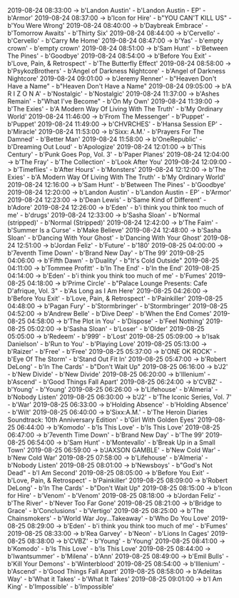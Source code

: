 2019-08-24 08:33:00 -> b'Landon Austin' - b'Landon Austin - EP' - b'Armor'
2019-08-24 08:37:00 -> b'Icon for Hire' - b"YOU CAN'T KILL US" - b'You Were Wrong'
2019-08-24 08:40:00 -> b'Daybreak Embrace' - b'Tomorrow Awaits' - b'Thirty Six'
2019-08-24 08:44:00 -> b'Cervello' - b'Cervello' - b'Carry Me Home'
2019-08-24 08:47:00 -> b'Yas' - b'empty crown' - b'empty crown'
2019-08-24 08:51:00 -> b'Sam Hunt' - b'Between The Pines' - b'Goodbye'
2019-08-24 08:54:00 -> b'Before You Exit' - b'Love, Pain, & Retrospect' - b'The Butterfly Effect'
2019-08-24 08:58:00 -> b'PsykozBrothers' - b'Angel of Darkness Nightcore' - b'Angel of Darkness Nightcore'
2019-08-24 09:01:00 -> b'Jeremy Renner' - b"Heaven Don't Have a Name" - b"Heaven Don't Have a Name"
2019-08-24 09:05:00 -> b'A R I Z O N A' - b'Nostalgic' - b'Nostalgic'
2019-08-24 11:37:00 -> b'Ashes Remain' - b"What I've Become" - b'On My Own'
2019-08-24 11:39:00 -> b'The Exies' - b'A Modern Way Of Living With The Truth' - b'My Ordinary World'
2019-08-24 11:46:00 -> b'From The Messenger' - b'Puppet' - b'Puppet'
2019-08-24 11:49:00 -> b'CHVRCHES' - b'Hansa Session EP' - b'Miracle'
2019-08-24 11:53:00 -> b'Sixx: A.M.' - b'Prayers For The Damned' - b'Better Man'
2019-08-24 11:58:00 -> b'OneRepublic' - b'Dreaming Out Loud' - b'Apologize'
2019-08-24 12:01:00 -> b'This Century' - b'Punk Goes Pop, Vol. 3' - b'Paper Planes'
2019-08-24 12:04:00 -> b'The Fray' - b'The Collection' - b'Look After You'
2019-08-24 12:09:00 -> b'Timeflies' - b'After Hours' - b'Monsters'
2019-08-24 12:12:00 -> b'The Exies' - b'A Modern Way Of Living With The Truth' - b'My Ordinary World'
2019-08-24 12:16:00 -> b'Sam Hunt' - b'Between The Pines' - b'Goodbye'
2019-08-24 12:20:00 -> b'Landon Austin' - b'Landon Austin - EP' - b'Armor'
2019-08-24 12:23:00 -> b'Dean Lewis' - b'Same Kind of Different' - b'Adore'
2019-08-24 12:26:00 -> b'Eden' - b'i think you think too much of me' - b'drugs'
2019-08-24 12:33:00 -> b'Sasha Sloan' - b'Normal (stripped)' - b'Normal (Stripped)'
2019-08-24 12:42:00 -> b'The Faim' - b'Summer Is a Curse' - b'Make Believe'
2019-08-24 12:48:00 -> b'Sasha Sloan' - b'Dancing With Your Ghost' - b'Dancing With Your Ghost'
2019-08-24 12:51:00 -> b'Jordan Feliz' - b'Future' - b'180'
2019-08-25 04:00:00 -> b'7eventh Time Down' - b'Brand New Day' - b'The 99'
2019-08-25 04:06:00 -> b'Fifth Dawn' - b'Duality' - b"It's Cold Outside"
2019-08-25 04:11:00 -> b'Tommee Profitt' - b'In The End' - b'In the End'
2019-08-25 04:14:00 -> b'Eden' - b'i think you think too much of me' - b'Fumes'
2019-08-25 04:18:00 -> b'Prime Circle' - b"Palace Lounge Presents: Cafe D'afrique, Vol. 3" - b'As Long as I Am Here'
2019-08-25 04:26:00 -> b'Before You Exit' - b'Love, Pain, & Retrospect' - b'Painkiller'
2019-08-25 04:48:00 -> b'Pagan Fury' - b'Stormbringer' - b'Stormbringer'
2019-08-25 04:52:00 -> b'Andrew Belle' - b'Dive Deep' - b'When the End Comes'
2019-08-25 04:58:00 -> b'The Plot in You' - b'Dispose' - b'Feel Nothing'
2019-08-25 05:02:00 -> b'Sasha Sloan' - b'Loser' - b'Older'
2019-08-25 05:05:00 -> b'Redeem' - b'999' - b'Lost'
2019-08-25 05:09:00 -> b'Isak Danielson' - b'Run to You' - b'Playing Love'
2019-08-25 05:13:00 -> b'Raizer' - b'Free' - b'Free'
2019-08-25 05:37:00 -> b'ONE OK ROCK' - b'Eye Of The Storm' - b'Stand Out Fit In'
2019-08-25 05:47:00 -> b'Robert DeLong' - b'In The Cards' - b"Don't Wait Up"
2019-08-25 06:16:00 -> b'J2' - b'New Divide' - b'New Divide'
2019-08-25 06:20:00 -> b'Illenium' - b'Ascend' - b'Good Things Fall Apart'
2019-08-25 06:24:00 -> b'CVBZ' - b'Young' - b'Young'
2019-08-25 06:26:00 -> b'Lifehouse' - b'Almeria' - b'Nobody Listen'
2019-08-25 06:30:00 -> b'J2' - b'The Iconic Series, Vol. 7' - b'War'
2019-08-25 06:33:00 -> b'Holding Absence' - b'Holding Absence' - b'Wilt'
2019-08-25 06:40:00 -> b'Sixx:A.M.' - b'The Heroin Diaries Soundtrack: 10th Anniversary Edition' - b'Girl With Golden Eyes'
2019-08-25 06:44:00 -> b'Komodo' - b'Is This Love' - b'Is This Love'
2019-08-25 06:47:00 -> b'7eventh Time Down' - b'Brand New Day' - b'The 99'
2019-08-25 06:54:00 -> b'Sam Hunt' - b'Montevallo' - b'Break Up in a Small Town'
2019-08-25 06:59:00 -> b'JAXSON GAMBLE' - b'New Cold War' - b'New Cold War'
2019-08-25 07:58:00 -> b'Lifehouse' - b'Almeria' - b'Nobody Listen'
2019-08-25 08:01:00 -> b'Newsboys' - b"God's Not Dead" - b'I Am Second'
2019-08-25 08:05:00 -> b'Before You Exit' - b'Love, Pain, & Retrospect' - b'Painkiller'
2019-08-25 08:09:00 -> b'Robert DeLong' - b'In The Cards' - b"Don't Wait Up"
2019-08-25 08:15:00 -> b'Icon for Hire' - b'Venom' - b'Venom'
2019-08-25 08:18:00 -> b'Jordan Feliz' - b'The River' - b'Never Too Far Gone'
2019-08-25 08:21:00 -> b'Bridge to Grace' - b'Conclusions' - b'Vertigo'
2019-08-25 08:25:00 -> b'The Chainsmokers' - b'World War Joy...Takeaway' - b'Who Do You Love'
2019-08-25 08:29:00 -> b'Eden' - b'i think you think too much of me' - b'Fumes'
2019-08-25 08:33:00 -> b'Rea Garvey' - b'Neon' - b'Lions In Cages'
2019-08-25 08:38:00 -> b'CVBZ' - b'Young' - b'Young'
2019-08-25 08:41:00 -> b'Komodo' - b'Is This Love' - b'Is This Love'
2019-08-25 08:44:00 -> b'Iwantsummer' - b'Milena' - b'Ann'
2019-08-25 08:49:00 -> b'Emil Bulls' - b'Kill Your Demons' - b'Winterblood'
2019-08-25 08:54:00 -> b'Illenium' - b'Ascend' - b'Good Things Fall Apart'
2019-08-25 08:58:00 -> b'Adelitas Way' - b'What it Takes' - b'What It Takes'
2019-08-25 09:01:00 -> b'I Am King' - b'Impossible' - b'Impossible'
